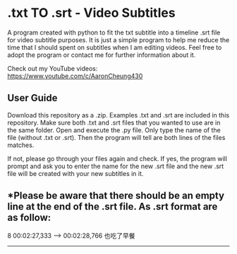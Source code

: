 # .txt TO .srt - Video Subtitles
A program created with python to fit the txt subtitle into a timeline .srt file for video subtitle purposes. It is just a simple program to help me reduce the time that I should spent on subtitles when I am editing videos. Feel free to adopt the program or contact me for further information about it.

Check out my YouTube videos:
https://www.youtube.com/c/AaronCheung430

## User Guide
Download this repository as a .zip. Examples .txt and .srt are included in this repository. Make sure both .txt and .srt files that you wanted to use are in the same folder.
Open and execute the .py file. Only type the name of the file (without .txt or .srt). Then the program will tell are both lines of the files matches.

If not, please go through your files again and check.
If yes, the program will prompt and ask you to enter the name for the new .srt file and the new .srt file will be created with your new subtitles in it.

*Please be aware that there should be an empty line at the end of the .srt file. As .srt format are as follow:
-----
8
00:02:27,333 --> 00:02:28,766
也吃了早餐

-------
